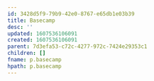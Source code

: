 ```yaml
---
id: 3428d5f9-79b9-42e0-8767-e65db1e03b39
title: Basecamp
desc: ''
updated: 1607536106091
created: 1607536106091
parent: 7d3efa53-c72c-4277-972c-7424e29353c1
children: []
fname: p.basecamp
hpath: p.basecamp
---
```



